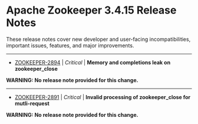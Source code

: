 
<!---
# Licensed to the Apache Software Foundation (ASF) under one
# or more contributor license agreements.  See the NOTICE file
# distributed with this work for additional information
# regarding copyright ownership.  The ASF licenses this file
# to you under the Apache License, Version 2.0 (the
# "License"); you may not use this file except in compliance
# with the License.  You may obtain a copy of the License at
#
#     http://www.apache.org/licenses/LICENSE-2.0
#
# Unless required by applicable law or agreed to in writing, software
# distributed under the License is distributed on an "AS IS" BASIS,
# WITHOUT WARRANTIES OR CONDITIONS OF ANY KIND, either express or implied.
# See the License for the specific language governing permissions and
# limitations under the License.
-->
# Apache Zookeeper  3.4.15 Release Notes

These release notes cover new developer and user-facing incompatibilities, important issues, features, and major improvements.


---

* [ZOOKEEPER-2894](https://issues.apache.org/jira/browse/ZOOKEEPER-2894) | *Critical* | **Memory and completions leak on zookeeper\_close**

**WARNING: No release note provided for this change.**


---

* [ZOOKEEPER-2891](https://issues.apache.org/jira/browse/ZOOKEEPER-2891) | *Critical* | **Invalid processing of zookeeper\_close for mutli-request**

**WARNING: No release note provided for this change.**




